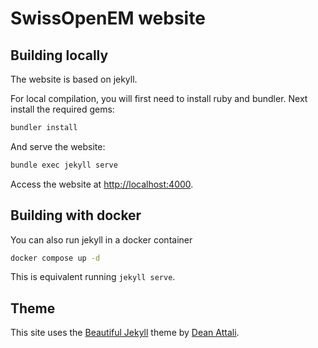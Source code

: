 # SwissOpenEM website

## Building locally

The website is based on jekyll.

For local compilation, you will first need to install ruby and bundler. Next install the
required gems:

```sh
bundler install
```

And serve the website:

```sh
bundle exec jekyll serve
```

Access the website at [http://localhost:4000](http://localhost:4000).

## Building with docker

You can also run jekyll in a docker container

```sh
docker compose up -d
```

This is equivalent running `jekyll serve`.

## Theme

This site uses the [Beautiful Jekyll](https://github.com/daattali/beautiful-jekyll) theme
by [Dean Attali](https://deanattali.com/).
